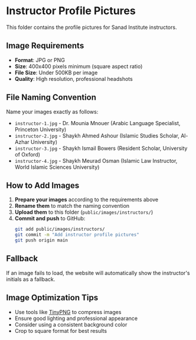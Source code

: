 # Instructor Profile Pictures

This folder contains the profile pictures for Sanad Institute instructors.

## Image Requirements

- **Format**: JPG or PNG
- **Size**: 400x400 pixels minimum (square aspect ratio)
- **File Size**: Under 500KB per image
- **Quality**: High resolution, professional headshots

## File Naming Convention

Name your images exactly as follows:

- `instructor-1.jpg` - Dr. Mounia Mnouer (Arabic Language Specialist, Princeton University)
- `instructor-2.jpg` - Shaykh Ahmed Ashour (Islamic Studies Scholar, Al-Azhar University)  
- `instructor-3.jpg` - Shaykh Ismail Bowers (Resident Scholar, University of Oxford)
- `instructor-4.jpg` - Shaykh Meurad Osman (Islamic Law Instructor, World Islamic Sciences University)

## How to Add Images

1. **Prepare your images** according to the requirements above
2. **Rename them** to match the naming convention
3. **Upload them** to this folder (`public/images/instructors/`)
4. **Commit and push** to GitHub:
   ```bash
   git add public/images/instructors/
   git commit -m "Add instructor profile pictures"
   git push origin main
   ```

## Fallback

If an image fails to load, the website will automatically show the instructor's initials as a fallback.

## Image Optimization Tips

- Use tools like [TinyPNG](https://tinypng.com/) to compress images
- Ensure good lighting and professional appearance
- Consider using a consistent background color
- Crop to square format for best results
